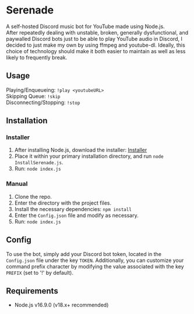 # Serenade
A self-hosted Discord music bot for YouTube made using Node.js.  
After repeatedly dealing with unstable, broken, generally dysfunctional, and paywalled Discord bots just to be able to play YouTube audio in Discord, I decided to just make my own by using ffmpeg and youtube-dl. Ideally, this choice of technology should make it both easier to maintain as well as less likely to frequently break.

## Usage
Playing/Enqueueing: ```!play <youtubeURL>```  
Skipping Queue: ```!skip```  
Disconnecting/Stopping: ```!stop```

## Installation
### Installer
1. After installing Node.js, download the installer: [Installer](https://raw.githubusercontent.com/XTP3/Serenade/main/InstallSerenade.js)
2. Place it within your primary installation directory, and run ```node InstallSerenade.js```.
3. Run: ```node index.js```

### Manual
1. Clone the repo.
2. Enter the directory with the project files.
3. Install the necessary dependencies: ```npm install```
4. Enter the ```Config.json``` file and modify as necessary.
5. Run: ```node index.js```

## Config
To use the bot, simply add your Discord bot token, located in the ```Config.json``` file under the key ```TOKEN```.
Additionally, you can customize your command prefix character by modifying the value associated with the key ```PREFIX``` (set to '!' by default).

## Requirements
- Node.js v16.9.0 (v18.x+ recommended)
